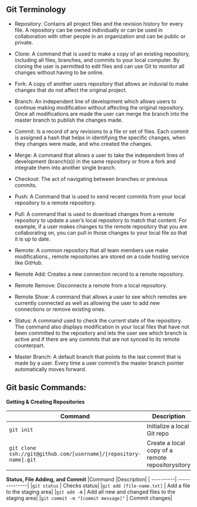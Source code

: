 ## Git Terminology 
- Repository:
Contains all project files and the revision history for every file. A repository can be owned individually or can be used in collaboration with other people in an organization and can be public or private.

- Clone:
A command that is used to make a copy of an existing repository, including all files, branches, and commits to your local computer. By cloning the user is permitted to edit files and can use Git to monitor all changes without having to be online. 
 
- Fork:
A copy of another users repository that allows an induvial to make changes that do not affect the original project.
 
- Branch:
An independent line of development which allows users to continue making modification without affecting the original repository. Once all modifications are made the user can merge the branch into the master branch to publish the changes made. 

- Commit:
Is a record of any revisions to a file or set of files.  Each commit is assigned a hash that helps in identifying the specific changes, when they changes were made, and who created the changes. 

- Merge:
A command that allows a user to take the independent lines of development (branch(s)) in the same repository or from a fork and integrate them into another single branch.

- Checkout:
The act of navigating between branches or previous commits. 

- Push:
A Command that is used to send recent commits from your local repository to a remote repository.

- Pull:
A command that is used to download changes from a remote repository to update a user’s local repository to match that content. For example, if a user makes changes to the remote repository that you are collaborating on, you can pull in those changes to your local file so that it is up to date.  

- Remote:
A common repository that all team members use make modifications., remote repositories are stored on a code hosting service like GitHub. 

- Remote Add:
Creates a new connection record to a remote repository.

- Remote Remove: 
Disconnects a remote from a local repository. 

- Remote Show: 
A command that allows a user to see which remotes are currently connected as well as allowing the user to add new connections or remove existing ones. 

- Status:
A command used to check the current state of the repository. The command also displays modification in your local files that have not been committed to the repository and lets the user see which branch is active and if there are any commits that are not synced to its remote counterpart. 

- Master Branch:
A default branch that points to the last commit that is made by a user. Every time a user commit’s the master branch pointer automatically moves forward. 



## Git basic Commands:

**Getting & Creating Repositories**

 | Command   | Description   |
 | ----------| --------------|
 | ```git init```  | Initialize a local Git repo |
 | ```git clone ssh://git@github.com/[username]/[repository-name].git```   | Create a local copy of a remote repositorysitory |



**Status, File Adding, and Commit**
|Command	|Description|
| ----------| --------------|
|```git status```	| Checks status|
|```git add [file-name.txt]```	| Add a file to the staging area|
|```git add -A```	| Add all new and changed files to the staging area|
|```git commit -m "[commit message]"```	| Commit changes|



 
